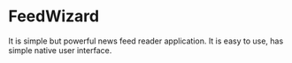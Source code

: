 # FeedWizard 
It is simple but powerful news feed reader application. It is easy to use, has simple native user interface.
